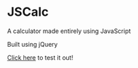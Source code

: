 # JSCalc
A calculator made entirely using JavaScript

Built using jQuery

[Click here](royal-control.surge.sh) to test it out!
